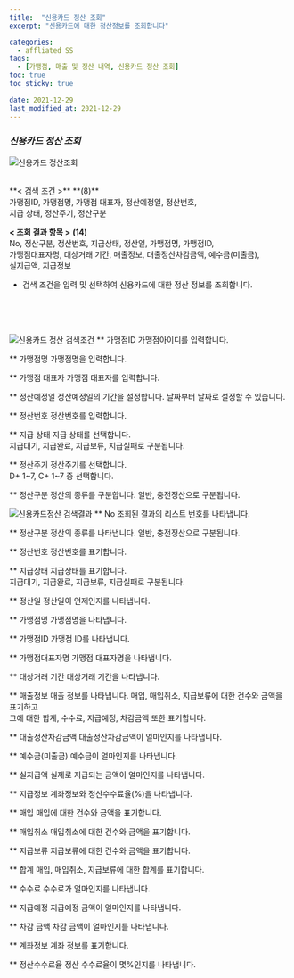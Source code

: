 ```yaml
---
title:  "신용카드 정산 조회"
excerpt: "신용카드에 대한 정산정보를 조회합니다"

categories:
  - affliated SS
tags:
  - [가맹점, 매출 및 정산 내역, 신용카드 정산 조회]
toc: true
toc_sticky: true
 
date: 2021-12-29
last_modified_at: 2021-12-29
---
```

### *신용카드 정산 조회*
![신용카드 정산조회](https://user-images.githubusercontent.com/95394003/147635498-0b79433d-b908-45eb-bcf5-4de63266a8fc.jpeg)

 <br>
**< 검색 조건 >** **(8)**
<br>가맹점ID, 가맹점명, 가맹점 대표자, 정산예정일, 정산번호,<br>지급 상태, 정산주기, 정산구분

**< 조회 결과 항목 >** **(14)**
<br>No, 정산구분, 정산번호, 지급상태, 정산일, 가맹점명, 가맹점ID,<br>가맹점대표자명, 대상거래 기간, 매출정보, 대출정산차감금액, 예수금(미출금),<br>실지급액, 지급정보


- 검색 조건을 입력 및 선택하여 신용카드에 대한 정산 정보를 조회합니다.
<br>
<br>


<br>

![신용카드 정산 검색조건](https://user-images.githubusercontent.com/95394003/147635502-269bd217-416c-402e-a325-e029399d60ca.jpeg)
** 가맹점ID
가맹점아이디를 입력합니다.

** 가맹점명
가맹점명을 입력합니다.

** 가맹점 대표자
가맹점 대표자를 입력합니다.

** 정산예정일
정산예정일의 기간을 설정합니다. 날짜부터 날짜로 설정할 수 있습니다.

** 정산번호
정산번호를 입력합니다.

** 지급 상태
지급 상태를 선택합니다.<br>지급대기, 지급완료, 지급보류, 지급실패로 구분됩니다.

** 정산주기
정산주기를 선택합니다.<br>
D+ 1~7, C+ 1~7 중 선택합니다.

** 정산구분
정산의 종류를 구분합니다. 일반, 충전정산으로 구분됩니다.


![신용카드정산 검색결과](https://user-images.githubusercontent.com/95394003/147635503-b4865108-866d-4959-9e27-f252898b2387.jpeg)
** No
조회된 결과의 리스트 번호를 나타냅니다.

** 정산구분
정산의 종류를 나타냅니다. 일반, 충전정산으로 구분됩니다.

** 정산번호
정산번호를 표기합니다.

** 지급상태
지급상태를 표기합니다.<br>지급대기, 지급완료, 지급보류, 지급실패로 구분됩니다.

** 정산일
정산일이 언제인지를 나타냅니다.

** 가맹점명
가맹점명을 나타냅니다.

** 가맹점ID
가맹점 ID를 나타냅니다.

** 가맹점대표자명
가맹점 대표자명을 나타냅니다.

** 대상거래 기간
대상거래 기간을 나타냅니다.

** 매출정보
매출 정보를 나타냅니다.
매입, 매입취소, 지급보류에 대한 건수와 금액을 표기하고<br>그에 대한 합계, 수수료, 지급예정, 차감금액 또한 표기합니다.

** 대출정산차감금액
대출정산차감금액이 얼마인지를 나타냅니다.

** 예수금(미출금)
예수금이 얼마인지를 나타냅니다.

** 실지급액
실제로 지급되는 금액이 얼마인지를 나타냅니다.

** 지급정보
계좌정보와 정산수수료율(%)을 나타냅니다.

** 매입
매입에 대한 건수와 금액을 표기합니다.

** 매입취소
매입취소에 대한 건수와 금액을 표기합니다.

** 지급보류
지급보류에 대한 건수와 금액을 표기합니다.

** 합계
매입, 매입취소, 지급보류에 대한 합계를 표기합니다.

** 수수료
수수료가 얼마인지를 나타냅니다.

** 지급예정
지급예정 금액이 얼마인지를 나타냅니다.

** 차감 금액
차감 금액이 얼마인지를 나타냅니다.

** 계좌정보
계좌 정보를 표기합니다.

** 정산수수료율
정산 수수료율이 몇%인지를 나타냅니다.